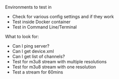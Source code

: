 Environments to test in
- Check for various config settings and if they work
- Test inside Docker container
- Test in Command Line/Terminal

What to look for:
- Can I ping server?
- Can I get device.xml
- Can I get list of channels?
- Test for m3u8 stream with multiple resolutions
- Test for m3u8 stream with one resolution
- Test a stream for 60mins